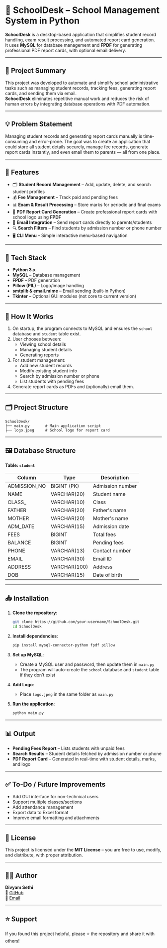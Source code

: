 # 🏫 SchoolDesk – School Management System in Python

**SchoolDesk** is a desktop-based application that simplifies student record handling, exam result processing, and automated report card generation.  
It uses **MySQL** for database management and **FPDF** for generating professional PDF report cards, with optional email delivery.

---

## 📌 Project Summary

This project was developed to automate and simplify school administrative tasks such as managing student records, tracking fees, generating report cards, and sending them via email.  
**SchoolDesk** eliminates repetitive manual work and reduces the risk of human errors by integrating database operations with PDF automation.

---

## 💡 Problem Statement

Managing student records and generating report cards manually is time-consuming and error-prone. The goal was to create an application that could store all student details securely, manage fee records, generate report cards instantly, and even email them to parents — all from one place.

---

## 🔧 Features

- 🗂 **Student Record Management** – Add, update, delete, and search student profiles  
- 💰 **Fee Management** – Track paid and pending fees  
- 📊 **Exam & Result Processing** – Store marks for periodic and final exams  
- 📝 **PDF Report Card Generation** – Create professional report cards with school logo using **FPDF**  
- 📧 **Email Integration** – Send report cards directly to parents/students  
- 🔍 **Search Filters** – Find students by admission number or phone number  
- 🖥️ **CLI Menu** – Simple interactive menu-based navigation  

---

## 🧰 Tech Stack

- **Python 3.x**
- **MySQL** – Database management
- **FPDF** – PDF generation
- **Pillow (PIL)** – Logo/image handling
- **smtplib & email.mime** – Email sending (built-in Python)
- **Tkinter** – Optional GUI modules (not core to current version)

---

## 🚀 How It Works

1. On startup, the program connects to MySQL and ensures the `school` database and `student` table exist.
2. User chooses between:
   - Viewing school details
   - Managing student details
   - Generating reports
3. For student management:
   - Add new student records
   - Modify existing student info
   - Search by admission number or phone
   - List students with pending fees
4. Generate report cards as PDFs and (optionally) email them.

---

## 🗂️ Project Structure

```
SchoolDesk/
├── main.py       # Main application script
├── logo.jpeg     # School logo for report card
```

---

## 🖼️ Database Structure

**Table: `student`**

| Column        | Type         | Description |
|---------------|--------------|-------------|
| ADMISSION_NO  | BIGINT (PK)  | Admission number |
| NAME          | VARCHAR(20)  | Student name |
| CLASS_        | VARCHAR(10)  | Class |
| FATHER        | VARCHAR(20)  | Father's name |
| MOTHER        | VARCHAR(20)  | Mother's name |
| ADM_DATE      | VARCHAR(15)  | Admission date |
| FEES          | BIGINT       | Total fees |
| BALANCE       | BIGINT       | Pending fees |
| PHONE         | VARCHAR(13)  | Contact number |
| EMAIL         | VARCHAR(30)  | Email ID |
| ADDRESS       | VARCHAR(100) | Address |
| DOB           | VARCHAR(15)  | Date of birth |

---

## 📥 Installation

1. **Clone the repository**:
   ```bash
   git clone https://github.com/your-username/SchoolDesk.git
   cd SchoolDesk
   ```

2. **Install dependencies**:
   ```bash
   pip install mysql-connector-python fpdf pillow
   ```

3. **Set up MySQL**:
   - Create a MySQL user and password, then update them in `main.py`
   - The program will auto-create the `school` database and `student` table if they don’t exist

4. **Add Logo**:
   - Place `logo.jpeg` in the same folder as `main.py`

5. **Run the application**:
   ```bash
   python main.py
   ```

---

## 📊 Output

- **Pending Fees Report** – Lists students with unpaid fees  
- **Search Results** – Student details fetched by admission number or phone  
- **PDF Report Card** – Generated in real-time with student details, marks, and logo  

---

## ✅ To-Do / Future Improvements

- Add GUI interface for non-technical users
- Support multiple classes/sections
- Add attendance management
- Export data to Excel format
- Improve email formatting and attachments

---

## 📄 License

This project is licensed under the **MIT License** – you are free to use, modify, and distribute, with proper attribution.

---

## 👨‍💻 Author

**Divyam Sethi**  
🔗 [GitHub](https://github.com/sethidivyam)  
📧 [Email](mailto:divyamsethi1804@gmail.com)

---

## ⭐️ Support

If you found this project helpful, please ⭐ the repository and share it with others!
